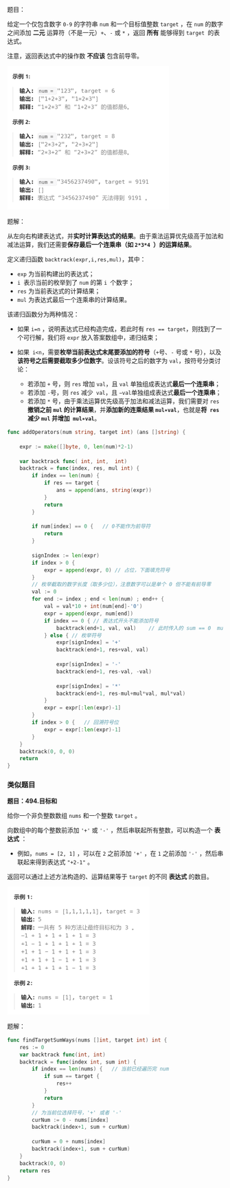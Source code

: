 题目：

给定一个仅包含数字 `0-9` 的字符串 `num` 和一个目标值整数 `target` ，在 `num` 的数字之间添加 **二元** 运算符（不是一元）`+`、`-` 或 `*` ，返回 **所有** 能够得到 `target `的表达式。

注意，返回表达式中的操作数 **不应该** 包含前导零。

<img src="282.给表达式添加运算符.assets/image-20230919193038424.png" alt="image-20230919193038424" style="zoom:50%;" />

题解：

从左向右构建表达式，并**实时计算表达式的结果**。由于乘法运算优先级高于加法和减法运算，我们还需要**保存最后一个连乘串（如 `2*3*4 `）的运算结果**。

定义递归函数 `backtrack(expr,i,res,mul)`，其中：

- `exp` 为当前构建出的表达式；
- `i `表示当前的枚举到了 `num` 的第 `i `个数字；
- `res` 为当前表达式的计算结果；
- `mul` 为表达式最后一个连乘串的计算结果。

该递归函数分为两种情况：

- 如果 `i=n` ，说明表达式已经构造完成，若此时有 `res == target`，则找到了一个可行解，我们将 `expr` 放入答案数组中，递归结束；

- 如果` i<n`，需要**枚举当前表达式末尾要添加的符号**（`+`号、`-` 号或 `*` 号），以及**该符号之后需要截取多少位数字**。设该符号之后的数字为 `val`，按符号分类讨论：
  - 若添加 `+` 号，则 `res` 增加 `val`，且 `val` 单独组成表达式**最后一个连乘串**；
  - 若添加 `-`号，则 `res` 减少` val`，且 `−val`单独组成表达式**最后一个连乘串**；
  - 若添加 `*` 号，由于乘法运算优先级高于加法和减法运算，我们需要对 `res` **撤销之前 `mul` 的计算结果**，并**添加新的连乘结果 `mul∗val`**，也就是**将` res` 减少 `mul` 并增加` mul∗val`**。

```go
func addOperators(num string, target int) (ans []string) {

    expr := make([]byte, 0, len(num)*2-1)

    var backtrack func( int, int,  int)
    backtrack = func(index, res, mul int) {
        if index == len(num) {
            if res == target {
                ans = append(ans, string(expr))
            }
            return
        }

        if num[index] == 0 {   // 0不能作为前导符
            return
        }

        signIndex := len(expr)
        if index > 0 {
            expr = append(expr, 0) // 占位，下面填充符号
        }
        // 枚举截取的数字长度（取多少位），注意数字可以是单个 0 但不能有前导零
        val := 0
        for end := index ; end < len(num) ; end++ {
            val = val*10 + int(num[end]-'0')
            expr = append(expr, num[end])
            if index == 0 { // 表达式开头不能添加符号
                backtrack(end+1, val, val)    // 此时传入的 sum == 0  mul == 0  下一轮的sum和mul都应该是当前val
            } else { // 枚举符号
                expr[signIndex] = '+'
                backtrack(end+1, res+val, val)
                
                expr[signIndex] = '-'
                backtrack(end+1, res-val, -val)
                
                expr[signIndex] = '*'
                backtrack(end+1, res-mul+mul*val, mul*val)
            }
            expr = expr[:len(expr)-1]
        }
        if index > 0 {   // 回溯符号位
            expr = expr[:len(expr)-1]
        }
    }
    backtrack(0, 0, 0)
    return
}
```



### 类似题目

**题目：494.目标和**

给你一个非负整数数组 `nums` 和一个整数 `target` 。

向数组中的每个整数前添加 `'+'` 或 `'-'` ，然后串联起所有整数，可以构造一个 **表达式** ：

- 例如，`nums = [2, 1]` ，可以在 `2` 之前添加 `'+'` ，在 `1` 之前添加 `'-'` ，然后串联起来得到表达式 `"+2-1"` 。

返回可以通过上述方法构造的、运算结果等于 `target` 的不同 **表达式** 的数目。

<img src="282.给表达式添加运算符.assets/image-20230923173321833.png" alt="image-20230923173321833" style="zoom:50%;" />

题解：

```go
func findTargetSumWays(nums []int, target int) int {
    res := 0
    var backtrack func(int, int)
    backtrack = func(index int, sum int) {
        if index == len(nums) {   // 当前已经遍历完 num
            if sum == target {
                res++
            }
            return
        }
        // 为当前位选择符号，'+' 或者 '-'
        curNum := 0 - nums[index]
        backtrack(index+1, sum + curNum)

        curNum = 0 + nums[index]
        backtrack(index+1, sum + curNum)
    }
    backtrack(0, 0)
    return res
}
```

